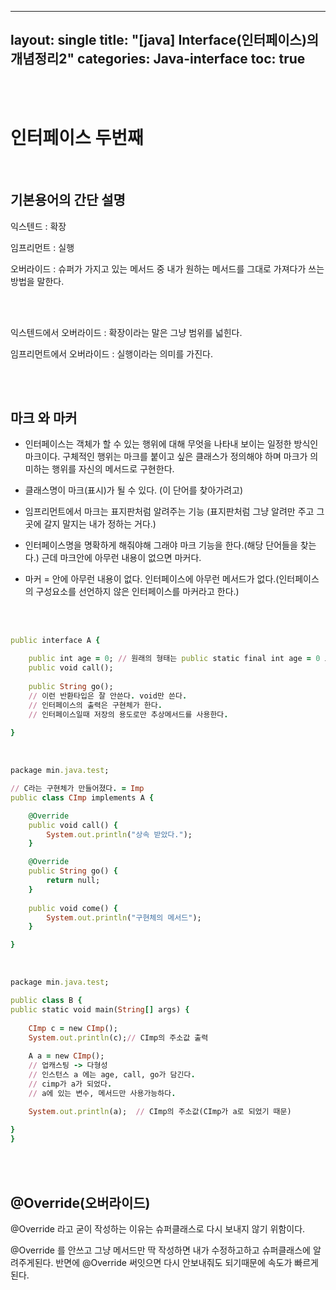 
---
layout: single
title:  "[java] Interface(인터페이스)의 개념정리2"
categories: Java-interface
toc: true
---
<br/><br/>

# 인터페이스 두번째 #

<br/>

## 기본용어의 간단 설명 ##

익스텐드 :  확장

임프리먼트 : 실행

오버라이드 : 슈퍼가 가지고 있는 메서드 중 내가 원하는 메서드를 그대로 가져다가 쓰는 방법을 말한다.
 
 <br/><br/>
 
익스텐드에서 오버라이드 : 확장이라는 말은 그냥 범위를 넓힌다. 

임프리먼트에서 오버라이드 : 실행이라는 의미를 가진다.

<br/><br/>

## 마크 와 마커 ##
- 인터페이스는 객체가 할 수 있는 행위에 대해 무엇을 나타내 보이는 일정한 방식인 마크이다. 구체적인 행위는 마크를 붙이고 싶은 클래스가 정의해야 하며 마크가 의미하는 행위를 자신의 메서드로 구현한다.

- 클래스명이 마크(표시)가 될 수 있다. (이 단어를 찾아가려고)

- 임프리먼트에서 마크는  표지판처럼 알려주는 기능 (표지판처럼 그냥 알려만 주고 그곳에 갈지 말지는 내가 정하는 거다.)

- 인터페이스명을 명확하게 해줘야해 그래야 마크 기능을 한다.(해당 단어들을 찾는다.) 근데 마크안에 아무런 내용이 없으면 마커다. 

- 마커 = 안에 아무런 내용이 없다. 인터페이스에 아무런 메서드가 없다.(인터페이스의 구성요소를 선언하지 않은 인터페이스를 마커라고 한다.)


<br/><br/>

```ruby
public interface A {

	public int age = 0; // 원래의 형태는 public static final int age = 0 으로 스태틱과 파이널이 생략되었음.
	public void call();
	
	public String go(); 
	// 이런 반환타입은 잘 안쓴다. void만 쓴다.
	// 인터페이스의 출력은 구현체가 한다. 
	// 인터페이스일때 저장의 용도로만 추상메서드를 사용한다.
	
}
```
<br/>

```ruby
package min.java.test;

// C라는 구현체가 만들어졌다. = Imp
public class CImp implements A {

	@Override
	public void call() {
		System.out.println("상속 받았다.");
	}

	@Override
	public String go() {
		return null;
	}
	
	public void come() {
		System.out.println("구현체의 메서드");
	}

}
```

<br/>

```ruby
package min.java.test;

public class B {
public static void main(String[] args) {
	
	CImp c = new CImp();
	System.out.println(c);// CImp의 주소값 출력
	
	A a = new CImp(); 
	// 업캐스팅 -> 다형성
	// 인스턴스 a 에는 age, call, go가 담긴다. 
	// cimp가 a가 되었다. 
	// a에 있는 변수, 메서드만 사용가능하다.

	System.out.println(a);  // CImp의 주소값(CImp가 a로 되었기 때문)
	
}
}
```
<br/><br/>

## @Override(오버라이드) ##
@Override 라고 굳이 작성하는 이유는 슈퍼클래스로 다시 보내지 않기 위함이다.

@Override 를 안쓰고 그냥 메서드만 딱 작성하면 내가 수정하고하고 슈퍼클래스에 알려주게된다. 반면에 @Override 써잇으면 다시 안보내줘도 되기때문에 속도가 빠르게된다.
